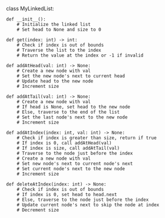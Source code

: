 class MyLinkedList:

    def __init__():
        # Initialize the linked list
        # Set head to None and size to 0
        
    def get(index: int) -> int:
        # Check if index is out of bounds
        # Traverse the list to the index
        # Return the value at the index or -1 if invalid
        
    def addAtHead(val: int) -> None:
        # Create a new node with val
        # Set the new node's next to current head
        # Update head to the new node
        # Increment size
        
    def addAtTail(val: int) -> None:
        # Create a new node with val
        # If head is None, set head to the new node
        # Else, traverse to the end of the list
        # Set the last node's next to the new node
        # Increment size
        
    def addAtIndex(index: int, val: int) -> None:
        # Check if index is greater than size, return if true
        # If index is 0, call addAtHead(val)
        # If index is size, call addAtTail(val)
        # Traverse to the node just before the index
        # Create a new node with val
        # Set new node's next to current node's next
        # Set current node's next to the new node
        # Increment size
        
    def deleteAtIndex(index: int) -> None:
        # Check if index is out of bounds
        # If index is 0, set head to head.next
        # Else, traverse to the node just before the index
        # Update current node's next to skip the node at index
        # Decrement size
